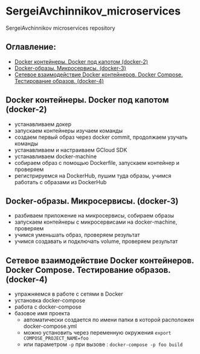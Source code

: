 # SergeiAvchinnikov_microservices
SergeiAvchinnikov microservices repository
## **Оглавление:**
- [Docker контейнеры. Docker под капотом (docker-2)](#docker-2)
- [Docker-образы. Микросервисы. (docker-3)](#docker-3)
- [Сетевое взаимодействие Docker контейнеров. Docker Compose. Тестирование образов. (docker-4)](#docker-4)


## <a name="docker-2"></a>Docker контейнеры. Docker под капотом (docker-2)
+ устанавливаем докер
+ запускаем контейнеры изучаем команды
+ создаем первый образ через docker commit, продолжаем узучать команды
+ устанавливаем и настраиваем GCloud SDK
+ устанавливаем docker-machine
+ собираем образ с помощью Dockerfile, запускаем контейнер и проверяем
+ регистрируемся на DockerHub, пушим туда образы, учимся работать с образами из DockerHub

## <a name="docker-3"></a>Docker-образы. Микросервисы. (docker-3)
+ разбиваем приложение на микросервисы, собираем образы
+ запускаем контейнеры с микросервисами на docker-machine, проверяем
+ учимся уменьшать образ, проверяем результат
+ учимся создавать и подключать volume, проверяем результат

## <a name="docker-4"></a>Сетевое взаимодействие Docker контейнеров. Docker Compose. Тестирование образов. (docker-4)
+ упражняемся в работе с сетями в Docker
+ установка docker-compose
+ работа с docker-compose
+ базовое имя проекта
  + автоматически создается по имени папки в которой расположен docker-compose.yml
  + можно установить через  переменную окружения `export COMPOSE_PROJECT_NAME=foo`
  + или параметром `-p` при вызове : `docker-compose -p foo build`
